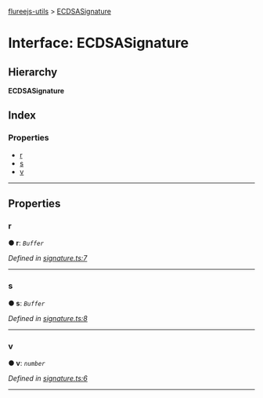 [flureejs-utils](../README.md) > [ECDSASignature](../interfaces/ecdsasignature.md)

# Interface: ECDSASignature

## Hierarchy

**ECDSASignature**

## Index

### Properties

- [r](ecdsasignature.md#r)
- [s](ecdsasignature.md#s)
- [v](ecdsasignature.md#v)

---

## Properties

<a id="r"></a>

### r

**● r**: _`Buffer`_

_Defined in [signature.ts:7](https://github.com/StylusFrost/flureejs-utils/blob/843f69d/src/signature.ts#L7)_

---

<a id="s"></a>

### s

**● s**: _`Buffer`_

_Defined in [signature.ts:8](https://github.com/StylusFrost/flureejs-utils/blob/843f69d/src/signature.ts#L8)_

---

<a id="v"></a>

### v

**● v**: _`number`_

_Defined in [signature.ts:6](https://github.com/StylusFrost/flureejs-utils/blob/843f69d/src/signature.ts#L6)_

---
